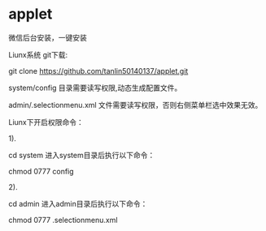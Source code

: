 # applet
微信后台安装，一键安装

Liunx系统 git下载:

git clone https://github.com/tanlin50140137/applet.git

system/config 目录需要读写权限,动态生成配置文件。

admin/.selectionmenu.xml 文件需要读写权限，否则右侧菜单栏选中效果无效。

Liunx下开启权限命令：

1).

cd system   进入system目录后执行以下命令：

chmod 0777 config

2).

cd admin   进入admin目录后执行以下命令：

chmod 0777 .selectionmenu.xml
